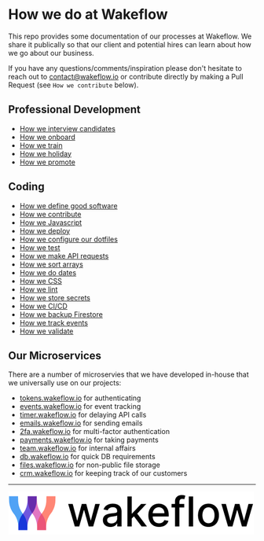 # How we do at Wakeflow

This repo provides some documentation of our processes at Wakeflow. We share it publically so that our client and potential hires can learn about how we go about our business.

If you have any questions/comments/inspiration please don't hesitate to reach out to contact@wakeflow.io or contribute directly by making a Pull Request (see `How we contribute` below).

## Professional Development
* [How we interview candidates](interview.md)
* [How we onboard](onboard.md)
* [How we train](trainingMaterials.md)
* [How we holiday](holidays.md)
* [How we promote](progression.md)


## Coding
* [How we define good software](good_software.md)
* [How we contribute](contributing.md)
* [How we Javascript](javascript.md)
* [How we deploy](deploying.md)
* [How we configure our dotfiles](dotfiles.md)
* [How we test](testing.md)
* [How we make API requests](api_requests.md)
* [How we sort arrays](sorting_arrays.md)
* [How we do dates](dates.md)
* [How we CSS](css.md)
* [How we lint](linting.md)
* [How we store secrets](secrets.md)
* [How we CI/CD](cicd.md)
* [How we backup Firestore](firestore_backups.md)
* [How we track events](event_tracking.md)
* [How we validate](validation.md)

## Our Microservices

There are a number of microservies that we have developed in-house that we universally use on our projects:

* [tokens.wakeflow.io](https://tokens.wakeflow.io) for authenticating
* [events.wakeflow.io](https://tokens.wakeflow.io) for event tracking 
* [timer.wakeflow.io](https://timer.wakeflow.io) for delaying API calls
* [emails.wakeflow.io](https://emails.wakeflow.io) for sending emails
* [2fa.wakeflow.io](https://2fa.wakeflow.io) for multi-factor authentication
* [payments.wakeflow.io](https://payments.wakeflow.io) for taking payments
* [team.wakeflow.io](https://team.wakeflow.io) for internal affairs
* [db.wakeflow.io](https://db.wakeflow.io) for quick DB requirements
* [files.wakeflow.io](https://files.wakeflow.io) for non-public file storage
* [crm.wakeflow.io](https://crm.wakeflow.io) for keeping track of our customers


---
![Wakeflow](images/wakeflowlogo.png)